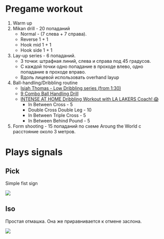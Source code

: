 # Pregame workout

1. Warm up
2. Mikan drill - 20 попаданий 
    - Normal - (7 слева + 7 справа).
    - Reverse 1 + 1
    - Hook mid 1 + 1
    - Hook side 1 + 1
4. Lay-up series - 6 попаданий. 
    - 3 точки: штрафная линий, слева и справа под 45 градусов. 
    - С каждой точки одно попадание в проходе влево, одно попадание в проходе вправо.
    - Вдоль лицевой использовать overhand layup
5. Ball-handling/Dribbling routine 
    - [Isiah Thomas - Low Dribbling series (from 1:30)](https://youtu.be/BnvGa0I8bMc?t=90)
    - [9 Combo Ball Handling Drill](https://www.youtube.com/watch?v=VRkClP8m9s4)
    - [INTENSE AT HOME Dribbling Workout with LA LAKERS Coach! 😱](https://www.youtube.com/watch?v=NCHxsar6ZNA)
        - In Between Cross - 5
        - Double Cross Double Leg - 10
        - In Between Triple Cross - 5
        - In Between Behind Pound - 5
6. Form shooting - 15 попаданий по схеме Aroung the World с расстояние около 3 метров.

# Plays signals

## Pick

Simple fist sign

![](https://www.rookieroad.com/img/basketball/basketball-hand-signal-call-for-a-pick.png)

## Iso

Простая отмашка. Она же приравнивается к отмене заслона.

![](https://www.rookieroad.com/img/basketball/basketball-isolation-play-signal.png)
